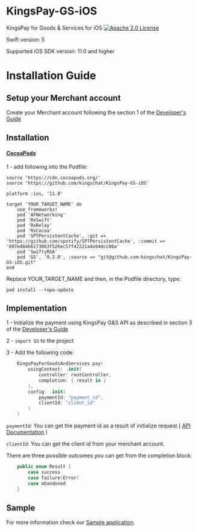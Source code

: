 # KingsPay-GS-iOS
KingsPay for Goods &amp; Services for iOS
[![Apache 2.0 License](https://img.shields.io/badge/license-Apache%202.0-blue.svg?style=flat)](http://www.apache.org/licenses/LICENSE-2.0.html)

Swift version: 5

Supported iOS SDK version: 11.0 and higher

# Installation Guide

## Setup your Merchant account
Create your Merchant account following the section 1 of the [Developer's Guide](https://kingspay-gs-api.kingsch.at/pdfs/kingspay_goods_and_services_merchant_integration.pdf)

## Installation

#### [CocoaPods](https://cocoapods.org)
1 - add following into the Podfile:
```
source 'https://cdn.cocoapods.org/'
source 'https://github.com/kingschat/KingsPay-GS-iOS'

platform :ios, '11.0'

target 'YOUR_TARGET_NAME' do
    use_frameworks!
    pod 'AFNetworking'
    pod 'RxSwift'
    pod 'RxRelay'
    pod 'RxCocoa'
    pod 'SPTPersistentCache', :git => 'https://github.com/spotify/SPTPersistentCache', :commit => '697e464b6173063f526ec57f42221a4a94dcc86a'
    pod 'SwiftyRSA'
    pod 'GS', '0.2.0', :source => "git@github.com:kingschat/KingsPay-GS-iOS.git"
end
```
Replace YOUR_TARGET_NAME and then, in the Podfile directory, type:

`pod install --repo-update`

## Implementation
1 - Initialize the payment using KingsPay G&S API as described in section 3 of the [Developer's Guide](https://kingspay-gs-api.kingsch.at/pdfs/kingspay_goods_and_services_merchant_integration.pdf)

2 - `import GS` to the project

3 - Add the following code:

```swift
    KingsPayForGoodsAndServices.pay(
        usingContext: .init(
            controller: rootController,
            completion: { result in }
        ),
        config: .init(
            paymentId: "payment_id",
            clientId: "client_id"
        )
    )
```

`paymentId`: You can get the payment id as a result of initialize request ( [API Documentation](https://kingspay-gs-api.kingsch.at/docs/index.html#/Payment/Web_PaymentController_initialize) )

`clientId`: You can get the client id from your merchant account.

There are three possible outcomes you can get from the completion block:
``` swift
    public enum Result {
        case success
        case failure(Error)
        case abandoned
    }
```

## Sample

For more information check our [Sample application](https://github.com/kingschat/KingsPay-GS-iOS/tree/master/KingsPayGS-iOS-Sample).
